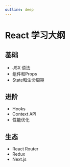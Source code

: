 ```yaml
---
outline: deep
---
```


# React 学习大纲

## 基础
- JSX 语法
- 组件和Props
- State和生命周期

## 进阶
- Hooks
- Context API
- 性能优化

## 生态
- React Router
- Redux
- Next.js